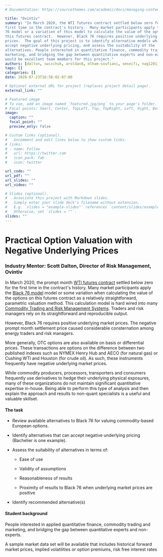 ```yaml
---
# Documentation: https://sourcethemes.com/academic/docs/managing-content/

title: "Ovintiv"
summary: "In March 2020, the WTI futures contract settled below zero for the
first time in the contract's history.  Many market participants apply the Black
76 model or a variation of this model to calculate the value of the options on
this futures contract.  However, Black 76 requires positive underlying market
prices.  The goal of this project is to identify alternative models which can
accept negative underlying pricing, and assess the suitability of the
alternatives. People interested in quantitative finance, commodity training and
marketing, and bridging the gap between quantitative experts and non-experts
would be excellent team members for this project."
authors: [dalton, swischuk, aroldan8, elham-soufiani, smseifi, nag1201, yyao23]
tags: []
categories: []
date: 2020-07-23T16:58:02-07:00

# Optional external URL for project (replaces project detail page).
external_link: ""

# Featured image
# To use, add an image named `featured.jpg/png` to your page's folder.
# Focal points: Smart, Center, TopLeft, Top, TopRight, Left, Right, BottomLeft, Bottom, BottomRight.
image:
  caption: ""
  focal_point: ""
  preview_only: false

# Custom links (optional).
#   Uncomment and edit lines below to show custom links.
# links:
# - name: Follow
#   url: https://twitter.com
#   icon_pack: fab
#   icon: twitter

url_code: ""
url_pdf: ""
url_slides: ""
url_video: ""

# Slides (optional).
#   Associate this project with Markdown slides.
#   Simply enter your slide deck's filename without extension.
#   E.g. `slides = "example-slides"` references `content/slides/example-slides.md`.
#   Otherwise, set `slides = ""`.
slides: ""
---
```


# Practical Option Valuation with Negative Underlying Prices

### Industry Mentor: Scott Dalton, Director of Risk Management, Ovintiv

In March 2020, the prompt month [WTI futures contract](https://www.cmegroup.com/trading/energy/crude-oil/light-sweet-crude_contract_specifications.html)
settled below zero for the first time in the contract's history. Many
market participants apply the [Black 76 model](https://en.wikipedia.org/wiki/Black_model)
model or some variation when calculating the value of the options on
this futures contract as a relatively straightforward, parametric
valuation method. This calculation model is hard wired into many
[Commodity Trading and Risk Management Systems](https://iongroup.com/ion-commodities/products/). Traders and
risk managers rely on its straightforward and reproducible output.

However, Black 76 requires positive underlying market prices. The
negative prompt month settlement price caused considerable consternation
among energy traders and risk managers.

More generally, OTC options are also available on basis or differential
prices. These transactions are options on the difference between two
published indexes such as NYMEX Henry Hub and AECO (for natural gas) or
Cushing WTI and Houston (for crude oil). As such, these instruments
frequently have negative underlying market prices.

While commodity producers, processors, transporters and consumers
frequently use derivatives to hedge their underlying physical exposures,
many of these organizations do not maintain significant quantitative
expertise in-house. Being able to perform this type of analysis and then
explain the approach and results to non-quant specialists is a useful
and valuable skillset.

#### The task

-   Review available alternatives to Black 76 for valuing
    commodity-based European options.

-   Identify alternatives that can accept negative underlying pricing
    (Bachelier is one example).

-   Assess the suitability of alternatives in terms of:

    -   Ease of use

    -   Validity of assumptions

    -   Reasonableness of results

    -   Proximity of results to Black 76 when underlying market prices
        are positive

-   Identify recommended alternative(s)

#### Student background

People interested in applied quantitative finance, commodity trading and
marketing, and bridging the gap between quantitative experts and
non-experts.

A sample market data set will be available that includes historical
forward market prices, implied volatilities or option premiums, risk
free interest rates

